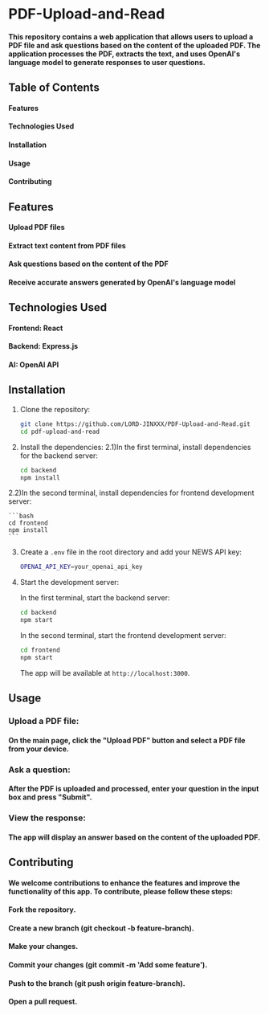 # PDF-Upload-and-Read
#### This repository contains a web application that allows users to upload a PDF file and ask questions based on the content of the uploaded PDF. The application processes the PDF, extracts the text, and uses OpenAI's language model to generate responses to user questions.

## Table of Contents
#### Features
#### Technologies Used
#### Installation
#### Usage
#### Contributing

## Features
#### Upload PDF files
#### Extract text content from PDF files
#### Ask questions based on the content of the PDF
#### Receive accurate answers generated by OpenAI's language model

## Technologies Used
#### Frontend: React
#### Backend: Express.js
#### AI: OpenAI API

## Installation

1. Clone the repository:

    ```bash
    git clone https://github.com/LORD-JINXXX/PDF-Upload-and-Read.git
    cd pdf-upload-and-read
    ```

2. Install the dependencies:
2.1)In the first terminal, install dependencies for the backend server:

    ```bash
    cd backend
    npm install
    ```
2.2)In the second terminal, install dependencies for frontend development server:

    ```bash
    cd frontend
    npm install
    ```

3. Create a `.env` file in the root directory and add your NEWS API key:

    ```bash
    OPENAI_API_KEY=your_openai_api_key
    ```

4. Start the development server:

    In the first terminal, start the backend server:
    ```bash
    cd backend
    npm start
    ```

    In the second terminal, start the frontend development server:
    ```bash
    cd frontend
    npm start
    ```

    The app will be available at `http://localhost:3000`.

## Usage
### Upload a PDF file:

#### On the main page, click the "Upload PDF" button and select a PDF file from your device.

### Ask a question:

#### After the PDF is uploaded and processed, enter your question in the input box and press "Submit".

### View the response:

#### The app will display an answer based on the content of the uploaded PDF.


## Contributing
#### We welcome contributions to enhance the features and improve the functionality of this app. To contribute, please follow these steps:

#### Fork the repository.
#### Create a new branch (git checkout -b feature-branch).
#### Make your changes.
#### Commit your changes (git commit -m 'Add some feature').
#### Push to the branch (git push origin feature-branch).
#### Open a pull request.
